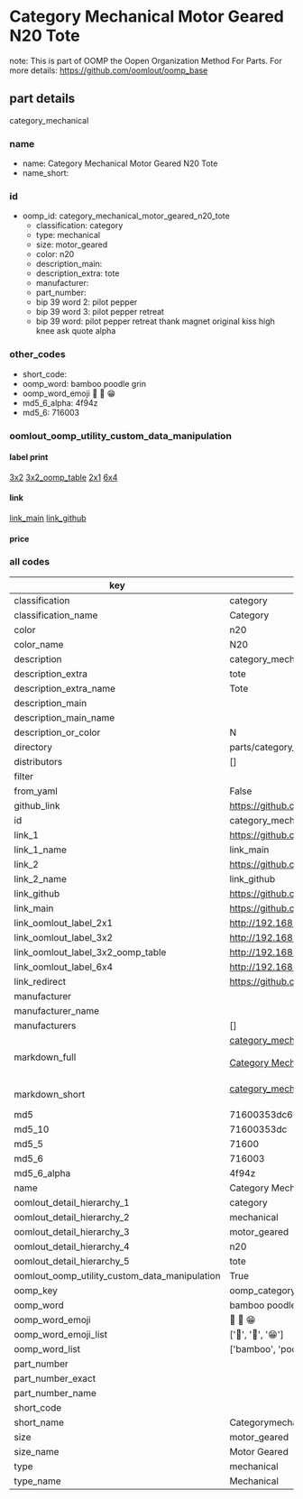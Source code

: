 # Category Mechanical Motor Geared N20 Tote  

note: This is part of OOMP the Oopen Organization Method For Parts. For more details: https://github.com/oomlout/oomp_base

##  part details
  



category_mechanical



### name
* name: Category Mechanical Motor Geared N20 Tote
* name_short: 
### id
* oomp_id: category_mechanical_motor_geared_n20_tote
  * classification: category
  * type: mechanical
  * size: motor_geared
  * color: n20
  * description_main: 
  * description_extra: tote
  * manufacturer: 
  * part_number: 
  * bip 39 word 2: pilot pepper
  * bip 39 word 3: pilot pepper retreat
  * bip 39 word: pilot pepper retreat thank magnet original kiss high knee ask quote alpha

### other_codes
* short_code: 
* oomp_word: bamboo poodle grin
* oomp_word_emoji :bamboo: :poodle: :grin:
* md5_6_alpha: 4f94z
* md5_6: 716003






### oomlout_oomp_utility_custom_data_manipulation
#### label print
[3x2](http://192.168.1.245:1112/?label=oomp%204f94z)
[3x2_oomp_table](http://192.168.1.108:1112/?label=oomp%204f94z)
[2x1](http://192.168.1.242:1112/?label=oomp%204f94z)
[6x4](http://192.168.1.55:1112/?label=oomp%204f94z)    

#### link

[link_main](https://github.com/oomlout/oomlout_oomp_version_1_messy/tree/main/parts/category_mechanical_motor_geared_n20_tote) [link_github](https://github.com/oomlout/oomlout_oomp_version_1_messy/tree/main/parts/category_mechanical_motor_geared_n20_tote)                             

#### price







### all codes 
| key | value |  
| --- | --- |  
| classification | category |  
| classification_name | Category |  
| color | n20 |  
| color_name | N20 |  
| description | category_mechanical |  
| description_extra | tote |  
| description_extra_name | Tote |  
| description_main |  |  
| description_main_name |  |  
| description_or_color | N  |  
| directory | parts/category_mechanical_motor_geared_n20_tote |  
| distributors | [] |  
| filter |  |  
| from_yaml | False |  
| github_link | https://github.com/oomlout/oomlout_oomp_part_src/tree/main/parts/category_mechanical_motor_geared_n20_tote |  
| id | category_mechanical_motor_geared_n20_tote |  
| link_1 | https://github.com/oomlout/oomlout_oomp_version_1_messy/tree/main/parts/category_mechanical_motor_geared_n20_tote |  
| link_1_name | link_main |  
| link_2 | https://github.com/oomlout/oomlout_oomp_version_1_messy/tree/main/parts/category_mechanical_motor_geared_n20_tote |  
| link_2_name | link_github |  
| link_github | https://github.com/oomlout/oomlout_oomp_version_1_messy/tree/main/parts/category_mechanical_motor_geared_n20_tote |  
| link_main | https://github.com/oomlout/oomlout_oomp_version_1_messy/tree/main/parts/category_mechanical_motor_geared_n20_tote |  
| link_oomlout_label_2x1 | http://192.168.1.242:1112/?label=oomp%204f94z |  
| link_oomlout_label_3x2 | http://192.168.1.245:1112/?label=oomp%204f94z |  
| link_oomlout_label_3x2_oomp_table | http://192.168.1.108:1112/?label=oomp%204f94z |  
| link_oomlout_label_6x4 | http://192.168.1.55:1112/?label=oomp%204f94z |  
| link_redirect | https://github.com/oomlout/oomlout_oomp_version_1_messy/tree/main/parts/category_mechanical_motor_geared_n20_tote |  
| manufacturer |  |  
| manufacturer_name |  |  
| manufacturers | [] |  
| markdown_full | [category_mechanical_motor_geared_n20_tote](none)<br>[](none)<br>[Category Mechanical Motor Geared N20 Tote](none)<br><br> |  
| markdown_short | [category_mechanical_motor_geared_n20_tote](none)<br><br> |  
| md5 | 71600353dc6b8f5a72c2fdfd7028bd27 |  
| md5_10 | 71600353dc |  
| md5_5 | 71600 |  
| md5_6 | 716003 |  
| md5_6_alpha | 4f94z |  
| name | Category Mechanical Motor Geared N20 Tote |  
| oomlout_detail_hierarchy_1 | category |  
| oomlout_detail_hierarchy_2 | mechanical |  
| oomlout_detail_hierarchy_3 | motor_geared |  
| oomlout_detail_hierarchy_4 | n20 |  
| oomlout_detail_hierarchy_5 | tote |  
| oomlout_oomp_utility_custom_data_manipulation | True |  
| oomp_key | oomp_category_mechanical_motor_geared_n20_tote |  
| oomp_word | bamboo poodle grin |  
| oomp_word_emoji | :bamboo: :poodle: :grin: |  
| oomp_word_emoji_list | [':bamboo:', ':poodle:', ':grin:'] |  
| oomp_word_list | ['bamboo', 'poodle', 'grin'] |  
| part_number |  |  
| part_number_exact |  |  
| part_number_name |  |  
| short_code |  |  
| short_name | Categorymechanical |  
| size | motor_geared |  
| size_name | Motor Geared |  
| type | mechanical |  
| type_name | Mechanical |  
